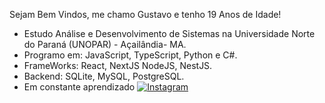 Sejam Bem Vindos, me chamo Gustavo e tenho 19 Anos de Idade!


* Estudo Análise e Desenvolvimento de Sistemas na Universidade Norte do Paraná (UNOPAR) - Açailândia- MA.
* Programo em: JavaScript, TypeScript, Python e C#. 
* FrameWorks: React, NextJS NodeJS, NestJS.
* Backend: SQLite, MySQL, PostgreSQL.
* Em constante aprendizado 
 [![Instagram](https://img.shields.io/badge/Instagram-%23E4405F.svg?logo=Instagram&logoColor=white)](https://instagram.com/gusttavodsl)
